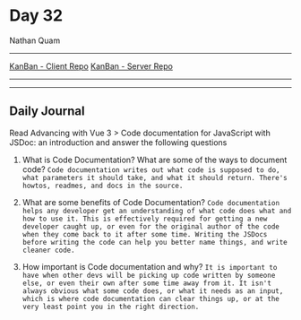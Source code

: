 # Day 32
Nathan Quam

---

[KanBan - Client Repo](https://github.com/NathanMQuam/KanBan-Client)
[KanBan - Server Repo](https://github.com/NathanMQuam/KanBan-Server)

---
---

## Daily Journal

Read Advancing with Vue 3 > Code documentation for JavaScript with JSDoc: an introduction and answer the following questions

1. What is Code Documentation? What are some of the ways to document code?
`
Code documentation writes out what code is supposed to do, what parameters it should take, and what it should return. There's howtos, readmes, and docs in the source. 
`

2. What are some benefits of Code Documentation?
`
Code documentation helps any developer get an understanding of what code does what and how to use it. This is effectively required for getting a new developer caught up, or even for the original author of the code when they come back to it after some time. Writing the JSDocs before writing the code can help you better name things, and write cleaner code.
`

3. How important is Code documentation and why?
`
It is important to have when other devs will be picking up code written by someone else, or even their own after some time away from it. It isn't always obvious what some code does, or what it needs as an input, which is where code documentation can clear things up, or at the very least point you in the right direction.
`